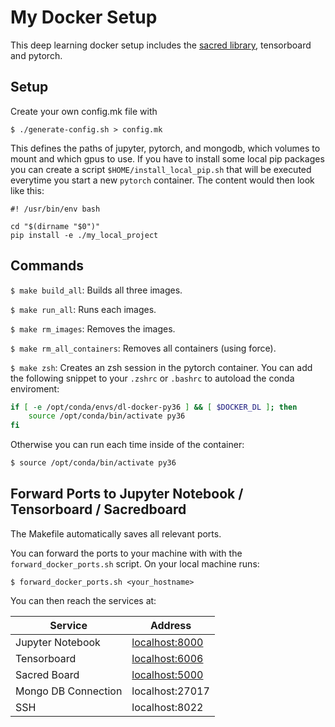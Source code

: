 # My Docker Setup

This deep learning docker setup includes the [sacred library](https://sacred.readthedocs.io/en/latest/), tensorboard and pytorch.

## Setup

Create your own config.mk file with

```
$ ./generate-config.sh > config.mk
```

This defines the paths of jupyter, pytorch, and mongodb, which volumes to mount and which gpus to use.
If you have to install some local pip packages you can create
a script `$HOME/install_local_pip.sh` that will be executed
everytime you start a new `pytorch` container. The content would then look like this:

```
#! /usr/bin/env bash

cd "$(dirname "$0")"
pip install -e ./my_local_project
```


## Commands

`$ make build_all`: Builds all three images.

`$ make run_all`: Runs each images.

`$ make rm_images`: Removes the images.

`$ make rm_all_containers`: Removes all containers (using force).

`$ make zsh`: Creates an zsh session in the pytorch container. You can add the following snippet to your `.zshrc` or `.bashrc` to autoload the conda enviroment:

```bash
if [ -e /opt/conda/envs/dl-docker-py36 ] && [ $DOCKER_DL ]; then
    source /opt/conda/bin/activate py36
fi
```

Otherwise you can run each time inside of the container:
```bash
$ source /opt/conda/bin/activate py36
```

## Forward Ports to Jupyter Notebook / Tensorboard / Sacredboard

The Makefile automatically saves all relevant ports.

You can forward the ports to your machine with with the `forward_docker_ports.sh` script.  On your local machine runs:

```
$ forward_docker_ports.sh <your_hostname>
```

You can then reach the services at:

| Service | Address |
|---------|---------|
| Jupyter Notebook  | [localhost:8000](http://localhost:8000/) |
| Tensorboard       | [localhost:6006](http://localhost:6006/) |
| Sacred Board      | [localhost:5000](http://localhost:5000/) |
| Mongo DB Connection | localhost:27017 |
| SSH | localhost:8022 |
